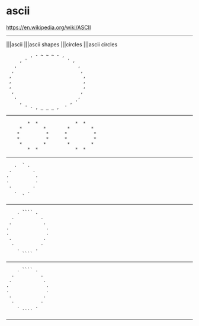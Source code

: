 # ascii

<https://en.wikipedia.org/wiki/ASCII>

---

|||ascii
|||ascii shapes
|||circles
|||ascii circles

```ascii
         , - ~ ~ ~ - ,
     , '               ' ,
   ,                       ,
  ,                         ,
 ,                           ,
 ,                           ,
 ,                           ,
  ,                         ,
   ,                       ,
     ,                  , '
       ' - , _ _ _ ,  '
```

---

```ascii
        *  *              *  *
     *        *        *        *
    *          *      *          *
    *          *      *          *
     *        *        *        *
        *  *              *  *
```

---

```ascii
   .  ` .
 .        .
.          .
.          .
 .        .
   .    .
   	  `
```

---

```ascii
    . ```` .
  .          .
 .            .
.              .
.              .
 .            .
  .          .
    .      .
   	  ````
```

---

```ascii
    . ```` .
  .          .
 .            .
.              .
.              .
 .            .
  .          .
    .      .
   	  ````
```

---
